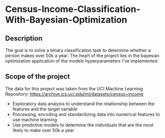 # Census-Income-Classification-With-Bayesian-Optimization
 
## Description
The goal is to solve a binary classification task to determine whether a person makes over 50k a year. The heart of the project lies in the bayesian optimization application of the models hyperparameters I've implemented.

## Scope of the project
The data for this project was taken from the UCI Machine Learning Repository: https://archive.ics.uci.edu/ml/datasets/census+income

* Exploratory data analysis to understand the relationship between the features and the target variable
* Processing, encoding and standardizing data into numerical features to use machine learning
* Use predictive models to determine the individuals that are the most likely to make over 50k a year
